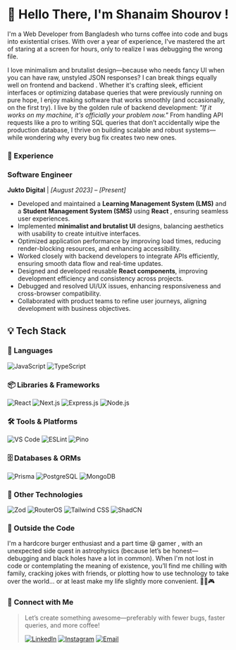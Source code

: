 
# 👋 Hello There, I'm Shanaim Shourov !
I'm a Web Developer from Bangladesh who turns coffee into code and bugs into existential crises. With over a year of experience, I've mastered the art of staring at a screen for hours, only to realize I was debugging the wrong file.

I love minimalism and brutalist design—because who needs fancy UI when you can have raw, unstyled JSON responses? I can break things equally well on frontend and backend . Whether it's crafting sleek, efficient interfaces or optimizing database queries that were previously running on pure hope, I enjoy making software that works smoothly (and occasionally, on the first try).
I live by the golden rule of backend development: _"If it works on my machine, it's officially your problem now."_ From handling API requests like a pro to writing SQL queries that don’t accidentally wipe the production database, I thrive on building scalable and robust systems—while wondering why every bug fix creates two new ones.

### 💼 Experience  

### **Software Engineer**  
**Jukto Digital** | *[August 2023] – [Present]*  
- Developed and maintained a **Learning Management System (LMS)** and a **Student Management System (SMS)** using **React** , ensuring seamless user experiences.  
- Implemented **minimalist and brutalist UI** designs, balancing aesthetics with usability to create intuitive interfaces.  
- Optimized application performance by improving load times, reducing render-blocking resources, and enhancing accessibility.  
- Worked closely with backend developers to integrate APIs efficiently, ensuring smooth data flow and real-time updates.  
- Designed and developed reusable **React components**, improving development efficiency and consistency across projects.  
- Debugged and resolved UI/UX issues, enhancing responsiveness and cross-browser compatibility.  
- Collaborated with product teams to refine user journeys, aligning development with business objectives. 

## 💡 Tech Stack  

### 🚀 Languages  
![JavaScript](https://img.shields.io/badge/-JavaScript-F7DF1E?style=for-the-badge&logo=javascript&logoColor=black)  ![TypeScript](https://img.shields.io/badge/-TypeScript-3178C6?style=for-the-badge&logo=typescript&logoColor=white)  

### 📦 Libraries & Frameworks  
![React](https://img.shields.io/badge/-React-61DAFB?style=for-the-badge&logo=react&logoColor=black) ![Next.js](https://img.shields.io/badge/-Next.js-000000?style=for-the-badge&logo=next.js&logoColor=white) ![Express.js](https://img.shields.io/badge/-Express.js-000000?style=for-the-badge&logo=express&logoColor=white) ![Node.js](https://img.shields.io/badge/-Node.js-339933?style=for-the-badge&logo=node.js&logoColor=white)

### 🛠 Tools & Platforms  
![VS Code](https://img.shields.io/badge/-VS%20Code-007ACC?style=for-the-badge&logo=visual-studio-code&logoColor=white)  ![ESLint](https://img.shields.io/badge/-ESLint-4B32C3?style=for-the-badge&logo=eslint&logoColor=white)   ![Pino](https://img.shields.io/badge/-Pino-4A90E2?style=for-the-badge&logo=pino&logoColor=white)  

### 🗄 Databases & ORMs  
![Prisma](https://img.shields.io/badge/-Prisma-2D3748?style=for-the-badge&logo=prisma&logoColor=white)  ![PostgreSQL](https://img.shields.io/badge/-PostgreSQL-4169E1?style=for-the-badge&logo=postgresql&logoColor=white)  ![MongoDB](https://img.shields.io/badge/-MongoDB-47A248?style=for-the-badge&logo=mongodb&logoColor=white)  

### 🔗 Other Technologies  
![Zod](https://img.shields.io/badge/-Zod-3178C6?style=for-the-badge&logo=zod&logoColor=white)  ![RouterOS](https://img.shields.io/badge/-RouterOS-D7343A?style=for-the-badge&logo=mikrotik&logoColor=white) ![Tailwind CSS](https://img.shields.io/badge/-Tailwind%20CSS-38B2AC?style=for-the-badge&logo=tailwind-css&logoColor=white) ![ShadCN](https://img.shields.io/badge/-ShadCN-000000?style=for-the-badge&logo=radix-ui&logoColor=white) 



### 🌱 Outside the Code

I'm a hardcore burger enthusiast and a part time 😪 gamer , with an unexpected side quest in astrophysics (because let’s be honest—debugging and black holes have a lot in common). When I'm not lost in code or contemplating the meaning of existence, you’ll find me chilling with family, cracking jokes with friends, or plotting how to use technology to take over the world… or at least make my life slightly more convenient. 🚀🍔🎮


### 📱 **Connect with Me**  

> Let’s create something awesome—preferably with fewer bugs, faster queries, and more coffee!
> 
> [![LinkedIn](https://img.shields.io/badge/-LinkedIn-0A66C2?style=flat&logo=linkedin&logoColor=white)](https://www.linkedin.com/in/shanaim/)   [![Instagram](https://img.shields.io/badge/-Instagram-E4405F?style=flat&logo=instagram&logoColor=white)](https://www.instagram.com/shanaim_shourov/)    [![Email](https://img.shields.io/badge/-Email-D14836?style=flat&logo=gmail&logoColor=white)](mailto:shanaim2k15@gmail.com)  
